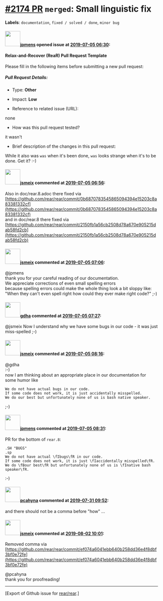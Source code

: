[\#2174 PR](https://github.com/rear/rear/pull/2174) `merged`: Small linguistic fix
==================================================================================

**Labels**: `documentation`, `fixed / solved / done`, `minor bug`

#### <img src="https://avatars.githubusercontent.com/u/60706?v=4" width="50">[jpmens](https://github.com/jpmens) opened issue at [2019-07-05 06:30](https://github.com/rear/rear/pull/2174):

#### Relax-and-Recover (ReaR) Pull Request Template

Please fill in the following items before submitting a new pull request:

##### Pull Request Details:

-   Type: **Other**

-   Impact: **Low**

-   Reference to related issue (URL):

none

-   How was this pull request tested?

it wasn't

-   Brief description of the changes in this pull request:

While it also was `was` when it's been done, `was` looks strange when
it's to be done. Get it? :-)

#### <img src="https://avatars.githubusercontent.com/u/1788608?u=925fc54e2ce01551392622446ece427f51e2f0ce&v=4" width="50">[jsmeix](https://github.com/jsmeix) commented at [2019-07-05 06:56](https://github.com/rear/rear/pull/2174#issuecomment-508652365):

Also in doc/rear.8.adoc there fixed via  
[https://github.com/rear/rear/commit/0b6870783545865094394e15203c8a83381332cf](https://github.com/rear/rear/commit/0b6870783545865094394e15203c8a83381332cf)  
and in doc/rear.8 there fixed via  
[https://github.com/rear/rear/commit/2150fb1a56cb2508d78a670e905215dab58fd2cb](https://github.com/rear/rear/commit/2150fb1a56cb2508d78a670e905215dab58fd2cb)

#### <img src="https://avatars.githubusercontent.com/u/1788608?u=925fc54e2ce01551392622446ece427f51e2f0ce&v=4" width="50">[jsmeix](https://github.com/jsmeix) commented at [2019-07-05 07:06](https://github.com/rear/rear/pull/2174#issuecomment-508654841):

@jpmens  
thank you for your careful reading of our documentation.  
We appreciate corrections of even small spelling errors  
because spelling errors could make the whole thing look a bit sloppy
like:  
"When they can't even spell right how could they ever make right code?"
;-)

#### <img src="https://avatars.githubusercontent.com/u/888633?u=cdaeb31efcc0048d3619651aa18dd4b76e636b21&v=4" width="50">[gdha](https://github.com/gdha) commented at [2019-07-05 07:27](https://github.com/rear/rear/pull/2174#issuecomment-508660112):

@jsmeix Now I understand why we have some bugs in our code - it was just
miss-spelled ;-)

#### <img src="https://avatars.githubusercontent.com/u/1788608?u=925fc54e2ce01551392622446ece427f51e2f0ce&v=4" width="50">[jsmeix](https://github.com/jsmeix) commented at [2019-07-05 08:16](https://github.com/rear/rear/pull/2174#issuecomment-508674047):

@gdha  
:-)  
now I am thinking about an appropriate place in our documentation for
some humor like

    We do not have actual bugs in our code.
    If some code does not work, it is just accidentally misspelled.
    We do our best but unfortunately none of us is bash native speaker.

;-)

#### <img src="https://avatars.githubusercontent.com/u/60706?v=4" width="50">[jpmens](https://github.com/jpmens) commented at [2019-07-05 08:31](https://github.com/rear/rear/pull/2174#issuecomment-508678693):

PR for the bottom of `rear.8`:

    .SH "BUGS"
    .sp
    We do not have actual \fIbugs\fR in our code.
    If some code does not work, it is just \fIaccidentally misspelled\fR.
    We do \fBour best\fR but unfortunately none of us is \fInative bash speaker\fR.

:-)

#### <img src="https://avatars.githubusercontent.com/u/26300485?u=9105d243bc9f7ade463a3e52e8dd13fa67837158&v=4" width="50">[pcahyna](https://github.com/pcahyna) commented at [2019-07-31 09:52](https://github.com/rear/rear/pull/2174#issuecomment-516780867):

and there should not be a comma before "how" ...

#### <img src="https://avatars.githubusercontent.com/u/1788608?u=925fc54e2ce01551392622446ece427f51e2f0ce&v=4" width="50">[jsmeix](https://github.com/jsmeix) commented at [2019-08-02 10:01](https://github.com/rear/rear/pull/2174#issuecomment-517642877):

Removed comma via  
[https://github.com/rear/rear/commit/ef074a6041ebb640b258dd36e4f8dbf3bf0e72fe](https://github.com/rear/rear/commit/ef074a6041ebb640b258dd36e4f8dbf3bf0e72fe)

@pcahyna  
thank you for proofreading!

------------------------------------------------------------------------

\[Export of Github issue for
[rear/rear](https://github.com/rear/rear).\]

